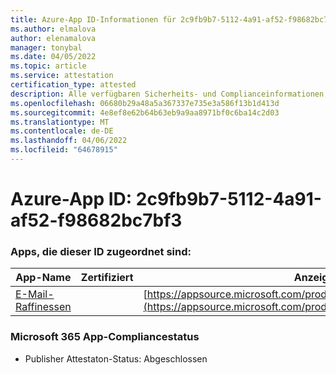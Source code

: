 ```yaml
---
title: Azure-App ID-Informationen für 2c9fb9b7-5112-4a91-af52-f98682bc7bf3
ms.author: elmalova
author: elenamalova
manager: tonybal
ms.date: 04/05/2022
ms.topic: article
ms.service: attestation
certification_type: attested
description: Alle verfügbaren Sicherheits- und Complianceinformationen für 2c9fb9b7-5112-4a91-af52-f98682bc7bf3.
ms.openlocfilehash: 06680b29a48a5a367337e735e3a586f13b1d413d
ms.sourcegitcommit: 4e8ef8e62b64b63eb9a9aa8971bf0c6ba14c2d03
ms.translationtype: MT
ms.contentlocale: de-DE
ms.lasthandoff: 04/06/2022
ms.locfileid: "64678915"
---
```

# <a name="azure-app-id-2c9fb9b7-5112-4a91-af52-f98682bc7bf3"></a>Azure-App ID: 2c9fb9b7-5112-4a91-af52-f98682bc7bf3


### <a name="apps-associated-with-this-id"></a>Apps, die dieser ID zugeordnet sind:
| **App-Name** | **Zertifiziert** | **Anzeigen in AppSource** |
|--------------|---------------|-----------------------|
| [E-Mail-Raffinessen](../forward/emailgistics.emailgistics_shared_email.md) |  | [https://appsource.microsoft.com/product/office/emailgistics.emailgistics_shared_email](https://appsource.microsoft.com/product/office/emailgistics.emailgistics_shared_email) |

### <a name="microsoft-365-app-compliance-status"></a>Microsoft 365 App-Compliancestatus
- Publisher Attestaton-Status: Abgeschlossen
